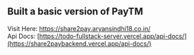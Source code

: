 
## Built a basic version of PayTM  
Visit Here: https://share2pay.aryansindhi18.co.in/  
Api Docs: [https://todo-fullstack-server.vercel.app/api-docs/](https://share2paybackend.vercel.app/api-docs/)
